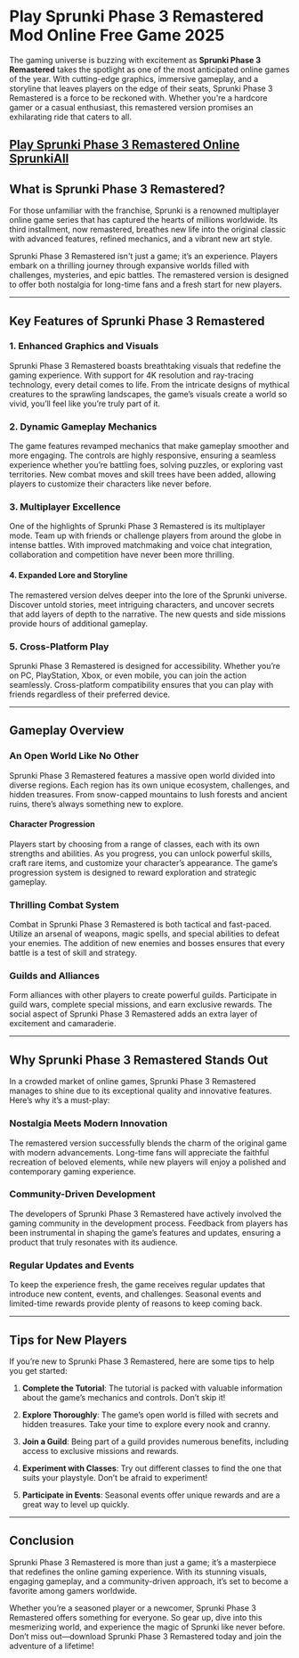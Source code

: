# Play Sprunki Phase 3 Remastered Mod Online Free Game 2025

The gaming universe is buzzing with excitement as **Sprunki Phase 3 Remastered** takes the spotlight as one of the most anticipated online games of the year. With cutting-edge graphics, immersive gameplay, and a storyline that leaves players on the edge of their seats, Sprunki Phase 3 Remastered is a force to be reckoned with. Whether you're a hardcore gamer or a casual enthusiast, this remastered version promises an exhilarating ride that caters to all.

## [Play Sprunki Phase 3 Remastered Online SprunkiAll](https://sprunkiall.com/)

## What is Sprunki Phase 3 Remastered?

For those unfamiliar with the franchise, Sprunki is a renowned multiplayer online game series that has captured the hearts of millions worldwide. Its third installment, now remastered, breathes new life into the original classic with advanced features, refined mechanics, and a vibrant new art style.

Sprunki Phase 3 Remastered isn't just a game; it’s an experience. Players embark on a thrilling journey through expansive worlds filled with challenges, mysteries, and epic battles. The remastered version is designed to offer both nostalgia for long-time fans and a fresh start for new players.

---

## Key Features of Sprunki Phase 3 Remastered

### 1. **Enhanced Graphics and Visuals**

Sprunki Phase 3 Remastered boasts breathtaking visuals that redefine the gaming experience. With support for 4K resolution and ray-tracing technology, every detail comes to life. From the intricate designs of mythical creatures to the sprawling landscapes, the game’s visuals create a world so vivid, you’ll feel like you’re truly part of it.

### 2. **Dynamic Gameplay Mechanics**

The game features revamped mechanics that make gameplay smoother and more engaging. The controls are highly responsive, ensuring a seamless experience whether you’re battling foes, solving puzzles, or exploring vast territories. New combat moves and skill trees have been added, allowing players to customize their characters like never before.

### 3. **Multiplayer Excellence**

One of the highlights of Sprunki Phase 3 Remastered is its multiplayer mode. Team up with friends or challenge players from around the globe in intense battles. With improved matchmaking and voice chat integration, collaboration and competition have never been more thrilling.

#### 4. **Expanded Lore and Storyline**

The remastered version delves deeper into the lore of the Sprunki universe. Discover untold stories, meet intriguing characters, and uncover secrets that add layers of depth to the narrative. The new quests and side missions provide hours of additional gameplay.

### 5. **Cross-Platform Play**

Sprunki Phase 3 Remastered is designed for accessibility. Whether you’re on PC, PlayStation, Xbox, or even mobile, you can join the action seamlessly. Cross-platform compatibility ensures that you can play with friends regardless of their preferred device.

---

## Gameplay Overview

### **An Open World Like No Other**

Sprunki Phase 3 Remastered features a massive open world divided into diverse regions. Each region has its own unique ecosystem, challenges, and hidden treasures. From snow-capped mountains to lush forests and ancient ruins, there’s always something new to explore.

#### **Character Progression**

Players start by choosing from a range of classes, each with its own strengths and abilities. As you progress, you can unlock powerful skills, craft rare items, and customize your character’s appearance. The game’s progression system is designed to reward exploration and strategic gameplay.

### **Thrilling Combat System**

Combat in Sprunki Phase 3 Remastered is both tactical and fast-paced. Utilize an arsenal of weapons, magic spells, and special abilities to defeat your enemies. The addition of new enemies and bosses ensures that every battle is a test of skill and strategy.

### **Guilds and Alliances**

Form alliances with other players to create powerful guilds. Participate in guild wars, complete special missions, and earn exclusive rewards. The social aspect of Sprunki Phase 3 Remastered adds an extra layer of excitement and camaraderie.

---

## Why Sprunki Phase 3 Remastered Stands Out

In a crowded market of online games, Sprunki Phase 3 Remastered manages to shine due to its exceptional quality and innovative features. Here’s why it’s a must-play:

### **Nostalgia Meets Modern Innovation**

The remastered version successfully blends the charm of the original game with modern advancements. Long-time fans will appreciate the faithful recreation of beloved elements, while new players will enjoy a polished and contemporary gaming experience.

### **Community-Driven Development**

The developers of Sprunki Phase 3 Remastered have actively involved the gaming community in the development process. Feedback from players has been instrumental in shaping the game’s features and updates, ensuring a product that truly resonates with its audience.

### **Regular Updates and Events**

To keep the experience fresh, the game receives regular updates that introduce new content, events, and challenges. Seasonal events and limited-time rewards provide plenty of reasons to keep coming back.

---

## Tips for New Players

If you’re new to Sprunki Phase 3 Remastered, here are some tips to help you get started:

1. **Complete the Tutorial**: The tutorial is packed with valuable information about the game’s mechanics and controls. Don’t skip it!
   
2. **Explore Thoroughly**: The game’s open world is filled with secrets and hidden treasures. Take your time to explore every nook and cranny.

3. **Join a Guild**: Being part of a guild provides numerous benefits, including access to exclusive missions and rewards.

4. **Experiment with Classes**: Try out different classes to find the one that suits your playstyle. Don’t be afraid to experiment!

5. **Participate in Events**: Seasonal events offer unique rewards and are a great way to level up quickly.

---

## Conclusion

Sprunki Phase 3 Remastered is more than just a game; it’s a masterpiece that redefines the online gaming experience. With its stunning visuals, engaging gameplay, and a community-driven approach, it’s set to become a favorite among gamers worldwide.

Whether you’re a seasoned player or a newcomer, Sprunki Phase 3 Remastered offers something for everyone. So gear up, dive into this mesmerizing world, and experience the magic of Sprunki like never before. Don’t miss out—download Sprunki Phase 3 Remastered today and join the adventure of a lifetime!

